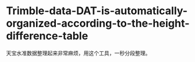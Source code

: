 # Trimble-data-DAT-is-automatically-organized-according-to-the-height-difference-table
天宝水准数据整理起来非常麻烦，用这个工具，一秒分段整理。
